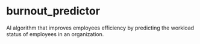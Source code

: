 # burnout_predictor
AI algorithm that improves employees efficiency by predicting the workload status of employees in an organization. 
